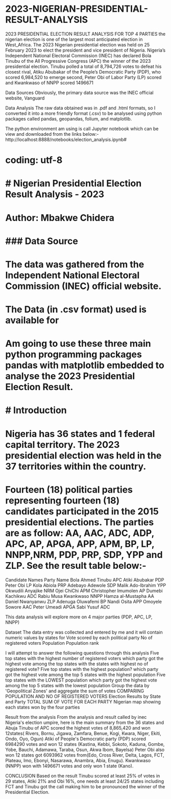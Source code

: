 # 2023-NIGERIAN-PRESIDENTIAL-RESULT-ANALYSIS
2023 PRESIDENTIAL ELECTION RESULT ANALYSIS FOR TOP 4 PARTIES 
the nigerian election is one of the largest most anticipated election in West_Africa. The 2023 Nigerian presidential election was held on 25 February 2023 to elect the president and vice president of Nigeria.
Nigeria’s Independent National Electoral Commission (INEC) has declared Bola Tinubu of the All Progressive Congress (APC) the winner of the 2023 presidential election. Tinubu polled a total of 8,794,726 votes to defeat his closest rival, Atiku Abubakar of the People’s Democratic Party (PDP), who scored 6,984,520 to emerge second, Peter Obi of Labor Party 
(LP) scored  and Kwankwaso of NNPP scored 1496671

Data Sources
Obviously, the primary data source was the INEC official website, Vanguard 

Data Analysis
The raw data obtained was in .pdf and .html formats, so I converted it into a more friendly format (.csv) to be analysed using python packages called pandas, geopandas, folium, and matplotlib.

The python environment am using is call Jupyter notebook which can be view and downloaded from the links below:-
http://localhost:8888/notebooks/election_analysis.ipynb#

# coding: utf-8


# # Nigerian Presidential Election Result Analysis - 2023
# 
# Author: Mbakwe Chidera




# ### Data Source
# The data was gathered from the Independent National Electoral Commission (INEC) official website.
# 
# The Data (in .csv format) used is available for 
# 
# Am going to use these three main python programming packages pandas with matplotlib embedded to analyse the 2023 Presidential Election Result.











# # Introduction
# Nigeria has 36 states and 1 federal capital territory. The 2023 presidential election was held in the 37 territories within the country.
# 
# Fourteen (18) political parties representing fourteen (18) candidates participated in the 2015 presidential elections. The parties are as follow: AA, AAC, ADC, ADP, APC, AP, APGA, APP, APM, BP, LP, NNPP,NRM, PDP, PRP, SDP, YPP and ZLP. See the result table below:-


Candidate Names
Party Name
Bola Ahmed Tinubu
APC
Atiki Abubakar
PDP
Peter Obi
LP
Kola Abiola
PRP
Adebayo Adewole
SDP
Malik Ado-Ibrahim
YPP
Okwudili Anyajike
NRM
Ojei ChiChi
APM
Christopher Imumolen
AP
Dumebi Kachikwu
ADC
Rabiu Musa Kwankwaso 
NNPP
Hamza al-Mustapha
AA
Daniel Nwanyanwu
ZLP
Adenuga Oluwafemi
BP
Nandi Osita
APP
Omoyele Sowore
AAC
Peter Umeadi
APGA
Sabi Yusuf
ADC

This data analysis will explore more on 4 major parties (PDP, APC, LP, NNPP) 

Dataset
The data entry was collected and entered by me and it will contain numeric values by states for
Vote scored by each political party
No of registered voters
Population
Population rank

I will attempt to answer the following questions through this analysis
Five top states with the highest number of registered voters
which party got the highest vote among the top states with the states with highest no of registered vote?
Five top states with the highest population?
which party got the highest vote among the top 5 states with the highest population
Five top states with the LOWEST population
which party got the highest vote among the top 5 states with the lowest population
Group the data by 'Geopolitical Zones' and aggregate the sum of votes
COMPARING POPULATION AND NO OF REGISTERED VOTERS
Election Results by State and Party
TOTAL SUM OF VOTE FOR EACH PARTY
Nigerian map showing each states won by the four parties


Result from the analysis
From the analysis and result called by inec Nigeria's election umpire, here is the main summary from the 36 states and Abuja
Tinubu of APC scored the highest votes of 8,865,420 and won 12states( Rivers, Bornu, Jigawa, Zamfara, Benue, Kogi, Kwara, Niger, Ekiti, Ondo, Oyo, Ogun)
Atiki of People's Democratic party (PDP) scored 6984290 votes and won 12 states (Kastina, Kebbi, Sokoto, Kaduna, Gombe, Yobe, Bauchi, Adamawa, Taraba, Osun, Akwa Ibom, Bayelsa)
Peter Obi also won 12 states got 6093962 votes from(Edo, Cross River, Delta, Lagos, FCT, Plateau, Imo, Ebonyi, Nasarawa, Anambra, Abia, Enugu).
Kwankwaso (NNPP) won with 1496671 votes and only won 1 state (Kano).

CONCLUSION
Based on the result Tinubu scored at least 25% of votes in 29 states, Atiki 21% and Obi 16%, one needs at least 24/25 states including FCT and Tinubu got the call making him to be pronounced the winner of the Presidential Election.

